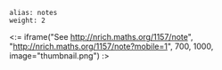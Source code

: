 ````
alias: notes
weight: 2
````

<:= iframe("See http://nrich.maths.org/1157/note", "http://nrich.maths.org/1157/note?mobile=1", 700, 1000, image="thumbnail.png") :>